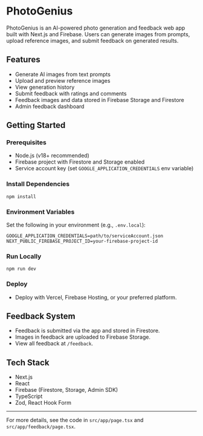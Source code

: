 # PhotoGenius

PhotoGenius is an AI-powered photo generation and feedback web app built with Next.js and Firebase. Users can generate images from prompts, upload reference images, and submit feedback on generated results.

## Features
- Generate AI images from text prompts
- Upload and preview reference images
- View generation history
- Submit feedback with ratings and comments
- Feedback images and data stored in Firebase Storage and Firestore
- Admin feedback dashboard

## Getting Started

### Prerequisites
- Node.js (v18+ recommended)
- Firebase project with Firestore and Storage enabled
- Service account key (set `GOOGLE_APPLICATION_CREDENTIALS` env variable)

### Install Dependencies
```
npm install
```

### Environment Variables
Set the following in your environment (e.g., `.env.local`):
```
GOOGLE_APPLICATION_CREDENTIALS=path/to/serviceAccount.json
NEXT_PUBLIC_FIREBASE_PROJECT_ID=your-firebase-project-id
```

### Run Locally
```
npm run dev
```

### Deploy
- Deploy with Vercel, Firebase Hosting, or your preferred platform.

## Feedback System
- Feedback is submitted via the app and stored in Firestore.
- Images in feedback are uploaded to Firebase Storage.
- View all feedback at `/feedback`.

## Tech Stack
- Next.js
- React
- Firebase (Firestore, Storage, Admin SDK)
- TypeScript
- Zod, React Hook Form

---
For more details, see the code in `src/app/page.tsx` and `src/app/feedback/page.tsx`.
